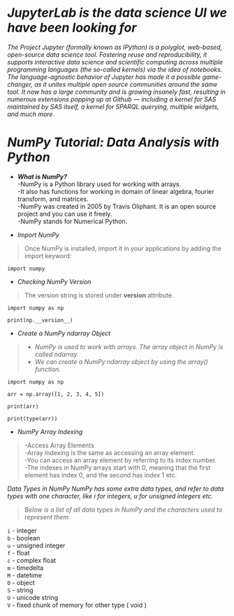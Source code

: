 
# *JupyterLab is the data science UI we have been looking for*

*The Project Jupyter (formally known as IPython) is a polyglot, web-based, open-source data science tool. Fostering reuse and reproducibility, it supports interactive data science and scientific computing across multiple programming languages (the so-called kernels) via the idea of notebooks.
The language-agnostic behavior of Jupyter has made it a possible game-changer, as it unites multiple open source communities around the same tool. It now has a large community and is growing insanely fast, resulting in numerous extensions popping up at Github — including a kernel for SAS maintained by SAS itself, a kernel for SPARQL querying, multiple widgets, and much more.*

# *NumPy Tutorial: Data Analysis with Python*

* ***What is NumPy?*** <br> 
-NumPy is a Python library used for working with arrays. <br>
-It also has functions for working in domain of linear algebra, fourier transform, and matrices. <br>
-NumPy was created in 2005 by Travis Oliphant. It is an open source project and you can use it freely. <br>
-NumPy stands for Numerical Python.

* *Import NumPy*
> Once NumPy is installed, import it in your applications by adding the import keyword:

`import numpy`

* *Checking NumPy Version*
> The version string is stored under __version__ attribute.

```
import numpy as np

print(np.__version__)
```

* *Create a NumPy ndarray Object*

> - *NumPy is used to work with arrays. The array object in NumPy is called ndarray.*
> - *We can create a NumPy ndarray object by using the array() function.*

```
import numpy as np

arr = np.array([1, 2, 3, 4, 5])

print(arr)

print(type(arr))
```


* *NumPy Array Indexing* <br>

> -Access Array Elements <br>
> -Array indexing is the same as accessing an array element. <br>
> -You can access an array element by referring to its index number. <br>
> -The indexes in NumPy arrays start with 0, meaning that the first element has index 0, and the second has index 1 etc.


*Data Types in NumPy*
*NumPy has some extra data types, and refer to data types with one character, like i for integers, u for unsigned integers etc.*

> *Below is a list of all data types in NumPy and the characters used to represent them.*

`i` - integer <br>
`b` - boolean <br> 
`u` - unsigned integer <br> 
`f` - float <br> 
`c` - complex float <br>
`m` - timedelta <br> 
`M` - datetime <br> 
`O` - object <br> 
`S` - string <br>
`U` - unicode string <br> 
`V` - fixed chunk of memory for other type ( void ) 
